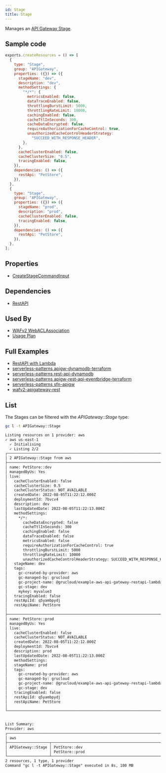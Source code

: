 ```yaml
---
id: Stage
title: Stage
---
```


Manages an [API Gateway Stage](https://console.aws.amazon.com/apigateway/main/apis).

## Sample code

```js
exports.createResources = () => [
  {
    type: "Stage",
    group: "APIGateway",
    properties: ({}) => ({
      stageName: "dev",
      description: "dev",
      methodSettings: {
        "*/*": {
          metricsEnabled: false,
          dataTraceEnabled: false,
          throttlingBurstLimit: 5000,
          throttlingRateLimit: 10000,
          cachingEnabled: false,
          cacheTtlInSeconds: 300,
          cacheDataEncrypted: false,
          requireAuthorizationForCacheControl: true,
          unauthorizedCacheControlHeaderStrategy:
            "SUCCEED_WITH_RESPONSE_HEADER",
        },
      },
      cacheClusterEnabled: false,
      cacheClusterSize: "0.5",
      tracingEnabled: false,
    }),
    dependencies: () => ({
      restApi: "PetStore",
    }),
  },
  {
    type: "Stage",
    group: "APIGateway",
    properties: ({}) => ({
      stageName: "prod",
      description: "prod",
      cacheClusterEnabled: false,
      tracingEnabled: false,
    }),
    dependencies: () => ({
      restApi: "PetStore",
    }),
  },
];
```

## Properties

- [CreateStageCommandInput](https://docs.aws.amazon.com/AWSJavaScriptSDK/v3/latest/clients/client-api-gateway/interfaces/createstagecommandinput.html)

## Dependencies

- [RestAPI](./RestApi.md)

## Used By

- [WAFv2 WebACLAssociation](../WAFv2/WebACLAssociation.md)
- [Usage Plan](./UsagePlan.md)

## Full Examples

- [RestAPI with Lambda](https://github.com/grucloud/grucloud/tree/main/examples/aws/APIGateway/restapi-lambda)
- [serverless-patterns apigw-dynamodb-terraform](https://github.com/grucloud/grucloud/tree/main/examples/aws/serverless-patterns/apigw-dynamodb-terraform)
- [serverless-patterns rest-api-dynamodb](https://github.com/grucloud/grucloud/tree/main/examples/aws/serverless-patterns/apigw-rest-api-dynamodb)
- [serverless-patterns apigw-rest-api-eventbridge-terraform](https://github.com/grucloud/grucloud/tree/main/examples/aws/serverless-patterns/apigw-rest-api-eventbridge-terraform)
- [serverless-patterns sfn-apigw](https://github.com/grucloud/grucloud/tree/main/examples/aws/serverless-patterns/sfn-apigw)
- [wafv2-apigateway-rest](https://github.com/grucloud/grucloud/tree/main/examples/aws/WAFv2/wafv2-apigateway-rest)

## List

The Stages can be filtered with the _APIGateway::Stage_ type:

```sh
gc l -t APIGateway::Stage
```

```txt
Listing resources on 1 provider: aws
✓ aws us-east-1
  ✓ Initialising
  ✓ Listing 2/2
┌──────────────────────────────────────────────────────────────────────────────────────────────┐
│ 2 APIGateway::Stage from aws                                                                 │
├──────────────────────────────────────────────────────────────────────────────────────────────┤
│ name: PetStore::dev                                                                          │
│ managedByUs: Yes                                                                             │
│ live:                                                                                        │
│   cacheClusterEnabled: false                                                                 │
│   cacheClusterSize: 0.5                                                                      │
│   cacheClusterStatus: NOT_AVAILABLE                                                          │
│   createdDate: 2022-08-05T11:22:12.000Z                                                      │
│   deploymentId: 7bvcv4                                                                       │
│   description: dev                                                                           │
│   lastUpdatedDate: 2022-08-05T11:22:13.000Z                                                  │
│   methodSettings:                                                                            │
│     */*:                                                                                     │
│       cacheDataEncrypted: false                                                              │
│       cacheTtlInSeconds: 300                                                                 │
│       cachingEnabled: false                                                                  │
│       dataTraceEnabled: false                                                                │
│       metricsEnabled: false                                                                  │
│       requireAuthorizationForCacheControl: true                                              │
│       throttlingBurstLimit: 5000                                                             │
│       throttlingRateLimit: 10000                                                             │
│       unauthorizedCacheControlHeaderStrategy: SUCCEED_WITH_RESPONSE_HEADER                   │
│   stageName: dev                                                                             │
│   tags:                                                                                      │
│     gc-created-by-provider: aws                                                              │
│     gc-managed-by: grucloud                                                                  │
│     gc-project-name: @grucloud/example-aws-api-gateway-restapi-lambda                        │
│     gc-stage: dev                                                                            │
│     mykey: myvalue3                                                                          │
│   tracingEnabled: false                                                                      │
│   restApiId: q5yambpydj                                                                      │
│   restApiName: PetStore                                                                      │
│                                                                                              │
├──────────────────────────────────────────────────────────────────────────────────────────────┤
│ name: PetStore::prod                                                                         │
│ managedByUs: Yes                                                                             │
│ live:                                                                                        │
│   cacheClusterEnabled: false                                                                 │
│   cacheClusterStatus: NOT_AVAILABLE                                                          │
│   createdDate: 2022-08-05T11:22:12.000Z                                                      │
│   deploymentId: 7bvcv4                                                                       │
│   description: prod                                                                          │
│   lastUpdatedDate: 2022-08-05T11:22:13.000Z                                                  │
│   methodSettings:                                                                            │
│   stageName: prod                                                                            │
│   tags:                                                                                      │
│     gc-created-by-provider: aws                                                              │
│     gc-managed-by: grucloud                                                                  │
│     gc-project-name: @grucloud/example-aws-api-gateway-restapi-lambda                        │
│     gc-stage: dev                                                                            │
│   tracingEnabled: false                                                                      │
│   restApiId: q5yambpydj                                                                      │
│   restApiName: PetStore                                                                      │
│                                                                                              │
└──────────────────────────────────────────────────────────────────────────────────────────────┘


List Summary:
Provider: aws
┌─────────────────────────────────────────────────────────────────────────────────────────────┐
│ aws                                                                                         │
├───────────────────┬─────────────────────────────────────────────────────────────────────────┤
│ APIGateway::Stage │ PetStore::dev                                                           │
│                   │ PetStore::prod                                                          │
└───────────────────┴─────────────────────────────────────────────────────────────────────────┘
2 resources, 1 type, 1 provider
Command "gc l -t APIGateway::Stage" executed in 8s, 100 MB
```
